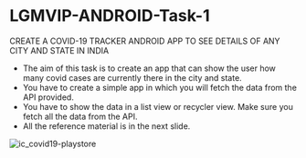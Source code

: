 
# LGMVIP-ANDROID-Task-1

CREATE A COVID-19 TRACKER ANDROID APP TO SEE DETAILS OF ANY CITY AND STATE IN INDIA

- The aim of this task is to create an app that can show the user how many covid cases are currently there in the city and state.
- You have to create a simple app in which you will fetch the data from the API provided.
- You have to show the data in a list view or recycler view. Make sure you fetch all the data from the API.
- All the reference material is in the next slide.

![ic_covid19-playstore](https://user-images.githubusercontent.com/83088291/130013724-4cb15cfb-a52b-4b51-9c2e-f1c793ab4799.png)
